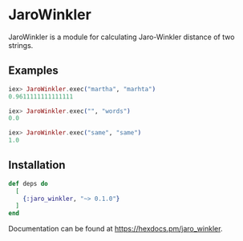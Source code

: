 # JaroWinkler

JaroWinkler is a module for calculating Jaro-Winkler distance of two strings.

## Examples

```elixir
iex> JaroWinkler.exec("martha", "marhta")
0.9611111111111111

iex> JaroWinkler.exec("", "words")
0.0

iex> JaroWinkler.exec("same", "same")
1.0
```

## Installation

```elixir
def deps do
  [
    {:jaro_winkler, "~> 0.1.0"}
  ]
end
```

Documentation can be found at <https://hexdocs.pm/jaro_winkler>.

